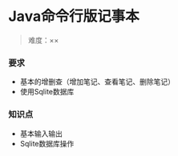 # Java命令行版记事本

> 难度：××

### 要求

* 基本的增删查（增加笔记、查看笔记、删除笔记）
* 使用Sqlite数据库

### 知识点

* 基本输入输出
* Sqlite数据库操作
